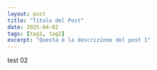 ```yaml
---
layout: post
title: "Titolo del Post"
date: 2025-04-02
tags: [tag1, tag2]
excerpt: "Questa è la descrizione del post 1"
---
```


test 02